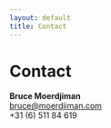 ```yaml
---
layout: default
title: Contact
---
```


# Contact

**Bruce Moerdjiman**  
bruce@moerdjiman.com  
+31 (6) 511 84 619

<div id="map" class="content"></div>
